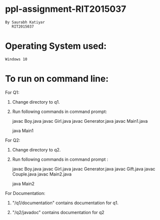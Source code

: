 # ppl-assignment-RIT2015037
    By Saurabh Katiyar 
       RIT2015037

# Operating System used:
    Windows 10

# To run on command line:
For Q1: 

1) Change directory to q1.

2) Run following commands in command prompt: 

    javac Boy.java
    javac Girl.java
    javac Generator.java
    javac Main1.java
    
    java Main1

For Q2:

1) Change directory to q2.

2) Run following commands in command prompt :

    javac Boy.java
    javac Girl.java
    javac Generator.java
    javac Gift.java
    javac Couple.java
    javac Main2.java
    
    java Main2

For Documentation:

1) "/q1/documentation" contains documentation for q1.

2) "/q2/javadoc" contains documentation for q2
